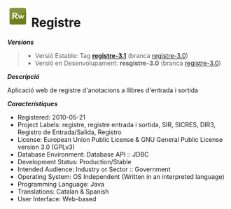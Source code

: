 # ![Logo](https://github.com/GovernIB/maven/raw/binaris/registre/projectinfo_Attachments/icon.jpg) Registre

***Versions***

> - Versió Estable: Tag [__registre-3.1__](../../tree/9fa4e7e7272dbd5ca0ec5160a5e54ab4007ed531) (branca [registre-3.0](../../tree/registre-3.0))
> - Versió en Desenvolupament: __resgistre-3.0__ (branca [registre-3.0](../../tree/registre-3.0))

***Descripció***

Aplicació web de registre d'anotacions a llibres d'entrada i sortida

***Característiques***

* Registered: 2010-05-21 
* Project Labels: registre, registre entrada i sortida, SIR, SICRES, DIR3, Registro de Entrada/Salida, Registro
* License: European Union Public License & GNU General Public License version 3.0 (GPLv3)
* Database Environment: Database API :: JDBC
* Development Status: Production/Stable
* Intended Audience: Industry or Sector :: Government
* Operating System: OS Independent (Written in an interpreted language)
* Programming Language: Java
* Translations: Catalan & Spanish
* User Interface: Web-based





